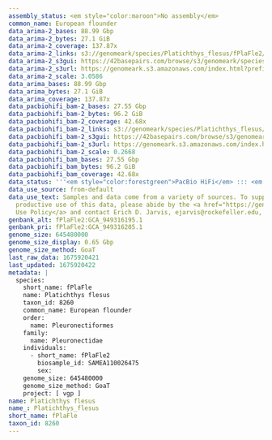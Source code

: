 ```yaml
---
assembly_status: <em style="color:maroon">No assembly</em>
common_name: European flounder
data_arima-2_bases: 88.99 Gbp
data_arima-2_bytes: 27.1 GiB
data_arima-2_coverage: 137.87x
data_arima-2_links: s3://genomeark/species/Platichthys_flesus/fPlaFle2/genomic_data/arima/<br>
data_arima-2_s3gui: https://42basepairs.com/browse/s3/genomeark/species/Platichthys_flesus/fPlaFle2/genomic_data/arima/
data_arima-2_s3url: https://genomeark.s3.amazonaws.com/index.html?prefix=species/Platichthys_flesus/fPlaFle2/genomic_data/arima/
data_arima-2_scale: 3.0586
data_arima_bases: 88.99 Gbp
data_arima_bytes: 27.1 GiB
data_arima_coverage: 137.87x
data_pacbiohifi_bam-2_bases: 27.55 Gbp
data_pacbiohifi_bam-2_bytes: 96.2 GiB
data_pacbiohifi_bam-2_coverage: 42.68x
data_pacbiohifi_bam-2_links: s3://genomeark/species/Platichthys_flesus/fPlaFle2/genomic_data/pacbio_hifi/<br>
data_pacbiohifi_bam-2_s3gui: https://42basepairs.com/browse/s3/genomeark/species/Platichthys_flesus/fPlaFle2/genomic_data/pacbio_hifi/
data_pacbiohifi_bam-2_s3url: https://genomeark.s3.amazonaws.com/index.html?prefix=species/Platichthys_flesus/fPlaFle2/genomic_data/pacbio_hifi/
data_pacbiohifi_bam-2_scale: 0.2668
data_pacbiohifi_bam_bases: 27.55 Gbp
data_pacbiohifi_bam_bytes: 96.2 GiB
data_pacbiohifi_bam_coverage: 42.68x
data_status: '''<em style="color:forestgreen">PacBio HiFi</em> ::: <em style="color:forestgreen">Arima</em>'''
data_use_source: from-default
data_use_text: Samples and data come from a variety of sources. To support fair and
  productive use of this data, please abide by the <a href="https://genome10k.soe.ucsc.edu/data-use-policies/">Data
  Use Policy</a> and contact Erich D. Jarvis, ejarvis@rockefeller.edu, with any questions.
genbank_alt: fPlaFle2:GCA_949316195.1
genbank_pri: fPlaFle2:GCA_949316205.1
genome_size: 645480000
genome_size_display: 0.65 Gbp
genome_size_method: GoaT
last_raw_data: 1675920421
last_updated: 1675920422
metadata: |
  species:
    short_name: fPlaFle
    name: Platichthys flesus
    taxon_id: 8260
    common_name: European flounder
    order:
      name: Pleuronectiformes
    family:
      name: Pleuronectidae
    individuals:
      - short_name: fPlaFle2
        biosample_id: SAMEA110026475
        sex:
    genome_size: 645480000
    genome_size_method: GoaT
    project: [ vgp ]
name: Platichthys flesus
name_: Platichthys_flesus
short_name: fPlaFle
taxon_id: 8260
---
```

